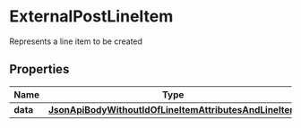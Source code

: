 

# ExternalPostLineItem

Represents a line item to be created

## Properties

| Name | Type | Description | Notes |
|------------ | ------------- | ------------- | -------------|
|**data** | [**JsonApiBodyWithoutIdOfLineItemAttributesAndLineItem**](JsonApiBodyWithoutIdOfLineItemAttributesAndLineItem.md) |  |  [optional] |



